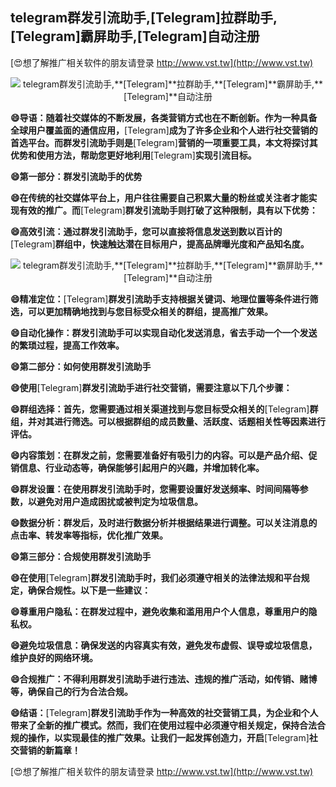 ## **telegram群发引流助手,**[Telegram]**拉群助手,**[Telegram]**霸屏助手,**[Telegram]**自动注册**

[😍想了解推广相关软件的朋友请登录 http://www.vst.tw](http://www.vst.tw)

 <center><img src="https://vst.tw/MP4/tuiguang/png/5.png" alt="telegram群发引流助手,**[Telegram]**拉群助手,**[Telegram]**霸屏助手,**[Telegram]**自动注册"></center>

**😄导语：随着社交媒体的不断发展，各类营销方式也在不断创新。作为一种具备全球用户覆盖面的通信应用，**[Telegram]**成为了许多企业和个人进行社交营销的首选平台。而群发引流助手则是**[Telegram]**营销的一项重要工具，本文将探讨其优势和使用方法，帮助您更好地利用**[Telegram]**实现引流目标。**

**😄第一部分：群发引流助手的优势**

**😄在传统的社交媒体平台上，用户往往需要自己积累大量的粉丝或关注者才能实现有效的推广。而**[Telegram]**群发引流助手则打破了这种限制，具有以下优势：**

**😄高效引流：通过群发引流助手，您可以直接将信息发送到数以百计的**[Telegram]**群组中，快速触达潜在目标用户，提高品牌曝光度和产品知名度。**

 <center><img src="https://vst.tw/MP4/tuiguang/png/6.png" alt="telegram群发引流助手,**[Telegram]**拉群助手,**[Telegram]**霸屏助手,**[Telegram]**自动注册"></center>

**😄精准定位：**[Telegram]**群发引流助手支持根据关键词、地理位置等条件进行筛选，可以更加精确地找到与您目标受众相关的群组，提高推广效果。**

**😄自动化操作：群发引流助手可以实现自动化发送消息，省去手动一个一个发送的繁琐过程，提高工作效率。**

**😄第二部分：如何使用群发引流助手**

**😄使用**[Telegram]**群发引流助手进行社交营销，需要注意以下几个步骤：**

**😄群组选择：首先，您需要通过相关渠道找到与您目标受众相关的**[Telegram]**群组，并对其进行筛选。可以根据群组的成员数量、活跃度、话题相关性等因素进行评估。**

**😄内容策划：在群发之前，您需要准备好有吸引力的内容。可以是产品介绍、促销信息、行业动态等，确保能够引起用户的兴趣，并增加转化率。**

**😄群发设置：在使用群发引流助手时，您需要设置好发送频率、时间间隔等参数，以避免对用户造成困扰或被判定为垃圾信息。**

**😄数据分析：群发后，及时进行数据分析并根据结果进行调整。可以关注消息的点击率、转发率等指标，优化推广效果。**

**😄第三部分：合规使用群发引流助手**

**😄在使用**[Telegram]**群发引流助手时，我们必须遵守相关的法律法规和平台规定，确保合规性。以下是一些建议：**

**😄尊重用户隐私：在群发过程中，避免收集和滥用用户个人信息，尊重用户的隐私权。**

**😄避免垃圾信息：确保发送的内容真实有效，避免发布虚假、误导或垃圾信息，维护良好的网络环境。**

**😄合规推广：不得利用群发引流助手进行违法、违规的推广活动，如传销、赌博等，确保自己的行为合法合规。**

**😄结语：**[Telegram]**群发引流助手作为一种高效的社交营销工具，为企业和个人带来了全新的推广模式。然而，我们在使用过程中必须遵守相关规定，保持合法合规的操作，以实现最佳的推广效果。让我们一起发挥创造力，开启**[Telegram]**社交营销的新篇章！**

[😍想了解推广相关软件的朋友请登录 http://www.vst.tw](http://www.vst.tw)



